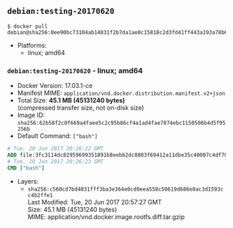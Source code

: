 ## `debian:testing-20170620`

```console
$ docker pull debian@sha256:0ee90bc73104ab14831f2b7da1ae0c15818c2d3fd41ff443a193a78b6ae03e65
```

-	Platforms:
	-	linux; amd64

### `debian:testing-20170620` - linux; amd64

-	Docker Version: 17.03.1-ce
-	Manifest MIME: `application/vnd.docker.distribution.manifest.v2+json`
-	Total Size: **45.1 MB (45131240 bytes)**  
	(compressed transfer size, not on-disk size)
-	Image ID: `sha256:62b58f2c0f669a4faee5c2c95b86cf4a1ad4fae7874ebc1150506b4d5f95256b`
-	Default Command: `["bash"]`

```dockerfile
# Tue, 20 Jun 2017 20:26:22 GMT
ADD file:3fc3114dc82959699351891b8eebb2dc8803f69412a11dbe35c40007c4df70be in / 
# Tue, 20 Jun 2017 20:26:23 GMT
CMD ["bash"]
```

-	Layers:
	-	`sha256:c560cd7bd4031fff3ba3e364e0cd0eea558c50619d686e0ac3d1593cc4b2ffe1`  
		Last Modified: Tue, 20 Jun 2017 20:57:27 GMT  
		Size: 45.1 MB (45131240 bytes)  
		MIME: application/vnd.docker.image.rootfs.diff.tar.gzip
